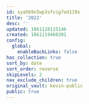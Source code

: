 ```yaml
---
id: syahb9v5wp3sfvig7od119s
title: '2022'
desc: ''
updated: 1661128125146
created: 1661119466301
config:
  global:
    enableBackLinks: false
has_collection: true
sort_by: date
sort_order: reverse
skipLevels: 2
nav_exclude_children: true
original_vault: kevin-public
public: true
---
```


